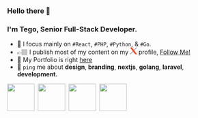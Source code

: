 ### Hello there 👋

### I'm Tego, Senior Full-Stack Developer.

- 🧠 I focus mainly on `#React`, `#PHP`, `#Python`, & `#Go`.
- 👉🏽 I publish most of my content on my <img src="/x.png" height="16" width="16"/> profile, [Follow Me!](https://x.com/tegodotdev)
- 🍣 My Portfolio is right [here](https://tego.dev)
- 📲 `ping` me about **design**, **branding**, **nextjs**, **golang**, **laravel**, **development.**
<div>
<img src="https://github.com/laravel.png" height="64" width="64"/>&nbsp;
<img src="https://github.com/nextjs.png" height="64" width="64"/>&nbsp;
<img src="https://github.com/python.png" height="64" width="64"/>&nbsp;
<img src="https://github.com/golang.png" height="64" width="64"/>&nbsp;
</div>

